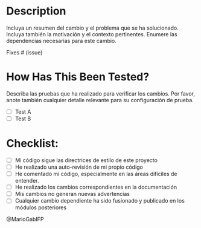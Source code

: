 # Description

Incluya un resumen del cambio y el problema que se ha solucionado. Incluya también la motivación y el contexto pertinentes. Enumere las dependencias necesarias para este cambio.

Fixes # (issue)

# How Has This Been Tested?

Describa las pruebas que ha realizado para verificar los cambios. Por favor, anote también cualquier detalle relevante para su configuración de prueba.

- [ ] Test A
- [ ] Test B

# Checklist:

- [ ] Mi código sigue las directrices de estilo de este proyecto
- [ ] He realizado una auto-revisión de mi propio código
- [ ] He comentado mi código, especialmente en las áreas difíciles de entender.
- [ ] He realizado los cambios correspondientes en la documentación
- [ ] Mis cambios no generan nuevas advertencias
- [ ] Cualquier cambio dependiente ha sido fusionado y publicado en los módulos posteriores

@MarioGabIFP